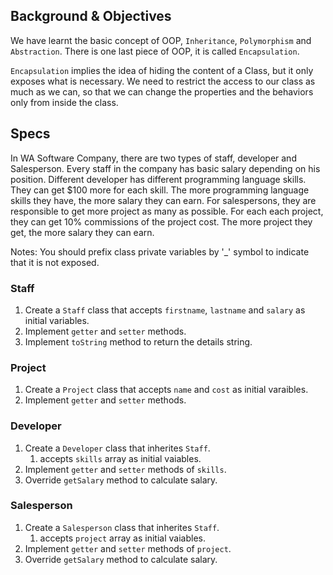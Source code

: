 ## Background & Objectives

We have learnt the basic concept of OOP, `Inheritance`, `Polymorphism` and `Abstraction`. There is one last piece of OOP, it is called `Encapsulation`.

`Encapsulation` implies the idea of hiding the content of a Class, but it only exposes what is necessary. We need to restrict the access to our class as much as we can, so that we can change the properties and the behaviors only from inside the class.

## Specs
In WA Software Company, there are two types of staff, developer and Salesperson. Every staff in the company has basic salary depending on his position. Different developer has different programming language skills. They can get $100 more for each skill. The more programming language skills they have, the more salary they can earn. For salespersons, they are responsible to get more project as many as possible. For each each project, they can get 10% commissions of the project cost. The more project they get, the more salary they can earn.

Notes: You should prefix class private variables by '_' symbol to indicate that it is not exposed.

### Staff
1. Create a `Staff` class that accepts `firstname`, `lastname` and `salary` as initial variables.
2. Implement `getter` and `setter` methods.
3. Implement `toString` method to return the details string.

### Project
1. Create a `Project` class that accepts `name` and `cost` as initial varaibles.
2. Implement `getter` and `setter` methods.

### Developer
1. Create a `Developer` class that inherites `Staff`.
    1. accepts `skills` array as initial vaiables.
2. Implement `getter` and `setter` methods of `skills`.
3. Override `getSalary` method to calculate salary.

### Salesperson
1. Create a `Salesperson` class that inherites `Staff`.
    1. accepts `project` array as initial vaiables.
2. Implement `getter` and `setter` methods of `project`.
3. Override `getSalary` method to calculate salary.
